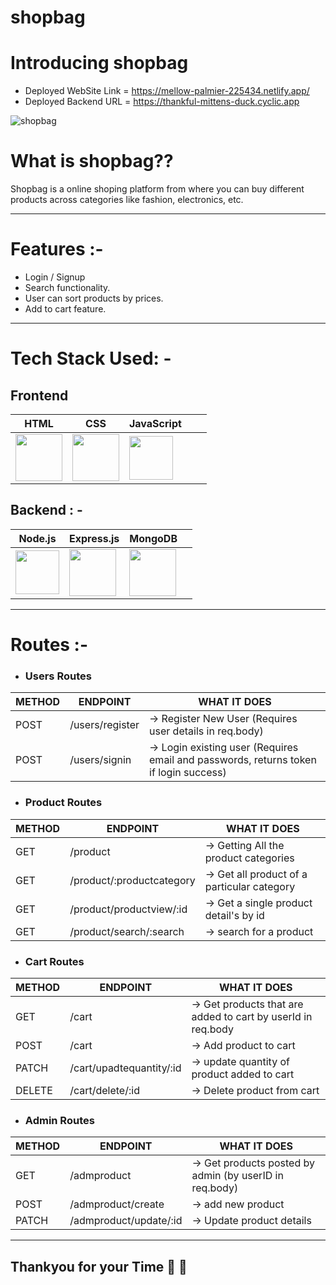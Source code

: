 # shopbag

# Introducing shopbag
- Deployed WebSite Link = https://mellow-palmier-225434.netlify.app/
- Deployed Backend URL  = https://thankful-mittens-duck.cyclic.app

![shopbag](https://raw.githubusercontent.com/punitjuneja123/shopbag/main/images/shopbag.png)

# What is shopbag??

Shopbag is a online shoping platform from where you can buy different products across categories like fashion, electronics, etc.


---

# Features :-

- Login / Signup
- Search functionality.
- User can sort products by prices.
- Add to cart feature.

---

# Tech Stack Used: -

## Frontend

| HTML                                                                                                                           | CSS                                                                                                                            | JavaScript                                                                                                                     |                                                                                                                   |                                                                                                                 |
| ------------------------------------------------------------------------------------------------------------------------------ | ------------------------------------------------------------------------------------------------------------------------------ | ------------------------------------------------------------------------------------------------------------------------------ | ------------------------------------------------------------------------------------------------------------------------------ | -------------------------------------------------------------
| <img width="75px" src="https://user-images.githubusercontent.com/25181517/192158954-f88b5814-d510-4564-b285-dff7d6400dad.png"> | <img width="75px" src="https://user-images.githubusercontent.com/25181517/183898674-75a4a1b1-f960-4ea9-abcb-637170a00a75.png"> | <img width="70px" src="https://user-images.githubusercontent.com/25181517/117447155-6a868a00-af3d-11eb-9cfe-245df15c9f3f.png"> |

## Backend : -

| Node.js                                                                                                                         | Express.js                                                                                                                      | MongoDB                                                                                                       |                                                                                                                        |
| ------------------------------------------------------------------------------------------------------------------------------- | ------------------------------------------------------------------------------------------------------------------------------- | ------------------------------------------------------------------------------------------------------------- | ------------------------------------------------------------------------------------------------------------------------------- |
| <img width="70px" src="https://user-images.githubusercontent.com/112753481/229047696-de3bf177-16a0-4161-a140-dd89e4fe7b22.png"> | <img width="75px" src="https://user-images.githubusercontent.com/112753481/229164589-4e724000-542d-4deb-9e11-cca7739c2b01.png"> | <img width="75px" src="https://cdn.icon-icons.com/icons2/2415/PNG/512/mongodb_original_logo_icon_146424.png"> |

---

# Routes :-
- ### Users Routes

| METHOD | ENDPOINT        | WHAT IT DOES                                                                          |
| ------ | --------------- | ------------------------------------------------------------------------------------- |
| POST   | /users/register | -> Register New User (Requires user details in req.body)                              |
| POST   | /users/signin    | -> Login existing user (Requires email and passwords, returns token if login success) |

- ### Product Routes

| METHOD | ENDPOINT           | WHAT IT DOES                                                         |
| ------ | ------------------ | -------------------------------------------------------------------- |
| GET    | /product  | -> Getting All the product categories              |
| GET   | /product/:productcategory  | -> Get all product of a particular category |
| GET | /product/productview/:id | -> Get a single product detail's by id                                                   |
| GET  | /product/search/:search | -> search for a product                                                   |

- ### Cart Routes

| METHOD | ENDPOINT          | WHAT IT DOES                                                                 |
| ------ | ----------------- | ---------------------------------------------------------------------------- |
| GET    | /cart       | -> Get products that are added to cart by userId in req.body                         |
| POST   | /cart | -> Add product to cart |
| PATCH  | /cart/upadtequantity/:id | -> update quantity of product added to cart |
| DELETE | /cart/delete/:id | -> Delete product from cart |


- ### Admin Routes

| METHOD | ENDPOINT         | WHAT IT DOES                                     |
| ------ | ---------------- | ------------------------------------------------ |
| GET    | /admproduct      | -> Get products posted by admin (by userID in req.body) |
| POST   | /admproduct/create | -> add new product |
| PATCH    | /admproduct/update/:id    | -> Update product details |

---
## Thankyou for your Time :raised_hands: 💝

